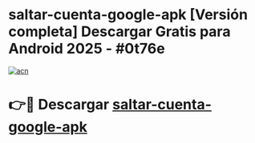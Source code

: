 # saltar-cuenta-google-apk  [Versión completa] Descargar Gratis para Android 2025 - #0t76e

[![acn](https://github.com/user-attachments/assets/0f9c940e-d8b0-45ae-aac7-cd30a18b3e1c)](https://apps.freeplayer.one?title=saltar-cuenta-google-apk&ref=9F)

# 👉🔴 Descargar [saltar-cuenta-google-apk](https://apps.freeplayer.one?title=saltar-cuenta-google-apk&ref=9F)